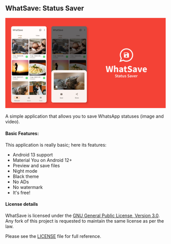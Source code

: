 ## WhatSave: Status Saver

![Screenshots](./art/art.jpg?raw=true)

A simple application that allows you to save WhatsApp statuses (image and video).

#### Basic Features:

This application is really basic; here its features:

* Android 13 support
* Material You on Android 12+
* Preview and save files
* Night mode
* Black theme
* No ADs
* No watermark
* It's free!

#### License details

WhatSave is licensed under the [GNU General Public License, Version 3.0](http://www.gnu.org/licenses/#GPL). Any fork of
this project is requested to maintain the same license as per the law.

Please see the [LICENSE](LICENSE.md) file for full reference.